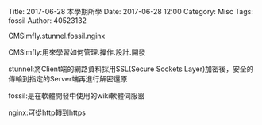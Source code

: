 Title: 2017-06-28  本學期所學
Date: 2017-06-28 12:00
Category: Misc
Tags: fossil
Author: 40523132

CMSimfly.stunnel.fossil.nginx

<!-- PELICAN_END_SUMMARY -->

CMSimfly:用來學習如何管理.操作.設計.開發

stunnel:將Client端的網路資料採用SSL(Secure Sockets Layer)加密後，安全的傳輸到指定的Server端再進行解密還原

fossil:是在軟體開發中使用的wiki軟體伺服器

nginx:可從http轉到https




